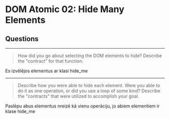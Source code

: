 # DOM Atomic 02: Hide Many Elements

## Questions

---

> How did you go about selecting the DOM elements to hide? Describe the "contract" for that function.

Es izvēlējos elementus ar klasi hide_me

---

> Describe how you were able to hide each element. Were you able to do it as one operation, or did you use a loop of some kind? Describe the "contracts" that were utilized to accomplish your goal.

Paslēpu abus elementus nreizē kā vienu operāciju, jo abiem elementiem ir klase hide_me